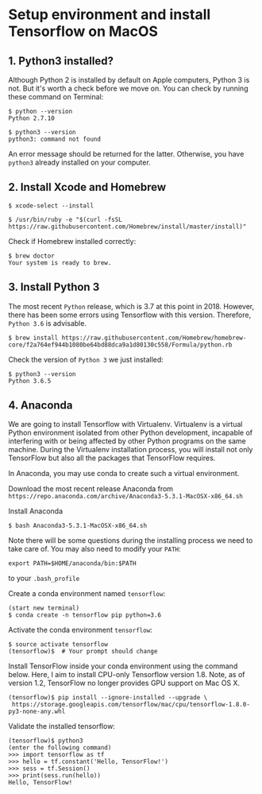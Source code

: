 # Setup environment and install Tensorflow on MacOS
## 1. Python3 installed?
Although Python 2 is installed by default on Apple computers, Python 3 is not. But it's worth a check before we move on. You can check by running these command on Terminal:

```
$ python --version
Python 2.7.10
```

```
$ python3 --version
python3: command not found
```

An error message should be returned for the latter. Otherwise, you have ```python3``` already installed on your computer.

## 2. Install Xcode and Homebrew

```
$ xcode-select --install
```

```
$ /usr/bin/ruby -e "$(curl -fsSL https://raw.githubusercontent.com/Homebrew/install/master/install)"
```
Check if Homebrew installed correctly:

```
$ brew doctor
Your system is ready to brew.
```

## 3. Install Python 3

The most recent ```Python``` release, which is 3.7 at this point in 2018. However, there has been some errors using Tensorflow with this version. Therefore, ```Python 3.6``` is advisable.

```
$ brew install https://raw.githubusercontent.com/Homebrew/homebrew-core/f2a764ef944b1080be64bd88dca9a1d80130c558/Formula/python.rb
```

Check the version of ```Python 3``` we just installed:

```
$ python3 --version
Python 3.6.5
```

<!---
References:
- https://wsvincent.com/install-python3-mac/
- https://stackoverflow.com/questions/51125013/how-can-i-install-a-previous-version-of-python-3-in-macos-using-homebrew/51125014#51125014
--->

## 4. Anaconda

We are going to install Tensorflow with Virtualenv. Virtualenv is a virtual Python environment isolated from other Python development, incapable of interfering with or being affected by other Python programs on the same machine. During the Virtualenv installation process, you will install not only TensorFlow but also all the packages that TensorFlow requires.

In Anaconda, you may use conda to create such a virtual environment.

Download the most recent release Anaconda from ```https://repo.anaconda.com/archive/Anaconda3-5.3.1-MacOSX-x86_64.sh```

Install Anaconda
```
$ bash Anaconda3-5.3.1-MacOSX-x86_64.sh
```

Note there will be some questions during the installing process we need to take care of. You may also need to modify your ```PATH```:

```
export PATH=$HOME/anaconda/bin:$PATH
```
to your ```.bash_profile```



Create a conda environment named ```tensorflow```:

```
(start new terminal)
$ conda create -n tensorflow pip python=3.6
```

Activate the conda environment ```tensorflow```:

```
$ source activate tensorflow
(tensorflow)$  # Your prompt should change
```

Install TensorFlow inside your conda environment using the command below. Here, I aim to install CPU-only Tensorflow version 1.8. Note, as of version 1.2, TensorFlow no longer provides GPU support on Mac OS X.

```
(tensorflow)$ pip install --ignore-installed --upgrade \
 https://storage.googleapis.com/tensorflow/mac/cpu/tensorflow-1.8.0-py3-none-any.whl
```

Validate the installed tensorflow:

```
(tensorflow)$ python3
(enter the following command)
>>> import tensorflow as tf
>>> hello = tf.constant('Hello, TensorFlow!')
>>> sess = tf.Session()
>>> print(sess.run(hello))
Hello, TensorFlow!
```

